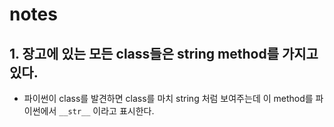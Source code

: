 # notes
## 1. 장고에 있는 모든 class들은 string method를 가지고 있다.
- 파이썬이 class를 발견하면 class를 마치 string 처럼 보여주는데 이 method를 파이썬에서 `__str__` 이라고 표시한다.